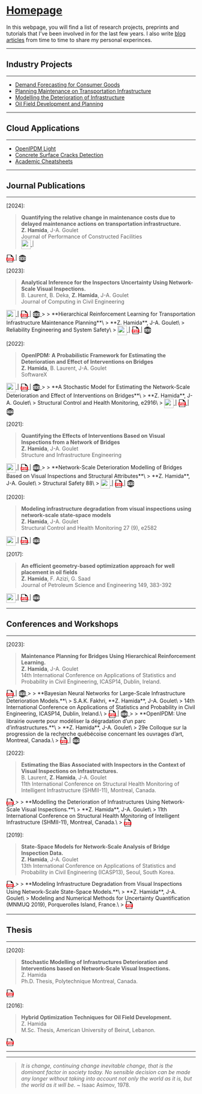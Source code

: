 # [Homepage](https://zachamida.github.io)

In this webpage, you will find a list of research projects, preprints and tutorials that I've been involved in for the last few years. I also write [blog articles](/pages/blog_page.md) from time to time to share my personal experinces.

---

## Industry Projects

---

* [Demand Forecasting for Consumer Goods](/pages/DFC_page.md)
* [Planning Maintenance on Transportation Infrastructure](/pages/PMA_page.md)
* [Modelling the Deterioration of Infrastructure](/pages/SHM_page.md)
* [Oil Field Development and Planning](/pages/WPO_page.md)

---

## Cloud Applications

---

* [OpenIPDM Light](https://openipdm-light.streamlit.app)
* [Concrete Surface Cracks Detection](https://cracks-detection.streamlit.app)
* [Academic Cheatsheets](/pages/TIP_page.md)

---

## Journal Publications

---
\[2024\]:
> **Quantifying the relative change in maintenance costs due to delayed maintenance actions on transportation infrastructure.**\
> **Z. Hamida**, J-A. Goulet\
> Journal of Performance of Constructed Facilities\
> <a href="https://youtu.be/Indb_dHdXB0">
<img style='vertical-align:middle;' src="/images/YouTube.png" width="25" height="25"> </a> | <a href="/pdf/DST_Hamida_Goulet_2024.pdf">
<img style='vertical-align:middle;' src="/images/PDF_icon.png" width="20" height="20">
</a> | <a href="https://doi.org/10.1061/JPCFEV.CFENG-480"> 
<img style='vertical-align:middle;' src="/images/WWW-Icon.png" width="20" height="20">
</a>

\[2023\]:
> **Analytical Inference for the Inspectors Uncertainty Using Network-Scale Visual Inspections.**\
> B. Laurent, B. Deka, **Z. Hamida**, J-A. Goulet\
> Journal of Computing in Civil Engineering\
> <a href="https://www.youtube.com/watch?v=TYxGk99cC6M">
<img style='vertical-align:middle;' src="/images/YouTube.png" width="25" height="25">
</a> | <a href="/pdf/BL_BD_ZH_JG_2023.pdf">
<img style='vertical-align:middle;' src="/images/PDF_icon.png" width="20" height="20">
</a> | <a href="https://doi.org/10.1061/JCCEE5.CPENG-5333"> 
<img style='vertical-align:middle;' src="/images/WWW-Icon.png" width="20" height="20">
</a>
>
> **Hierarchical Reinforcement Learning for Transportation Infrastructure Maintenance Planning**\
> **Z. Hamida**, J-A. Goulet\
> Reliability Engineering and System Safety\
> <a href="https://youtu.be/4jnUAYb9kkI">
<img style='vertical-align:middle;' src="/images/YouTube.png" width="25" height="25">
</a> | <a href="/pdf/Hamida_Goulet_RLI_2023_preprint.pdf">
<img style='vertical-align:middle;' src="/images/PDF_icon.png" width="20" height="20">
</a> | <a href="https://doi.org/10.1016/j.ress.2023.109214">
<img style='vertical-align:middle;' src="/images/WWW-Icon.png" width="20" height="20">
</a>

\[2022\]:
> **OpenIPDM: A Probabilistic Framework for Estimating the Deterioration and Effect of Interventions on Bridges**\
> **Z. Hamida**, B. Laurent, J-A. Goulet\
> SoftwareX\
> <a href="https://youtube.com/playlist?list=PLSng2Crfnjmpu7RbEsfExY3gwI2FwxIjU">
<img style='vertical-align:middle;' src="/images/YouTube.png" width="25" height="25">
</a> | <a href="https://doi.org/10.1016/j.softx.2022.101077">
<img style='vertical-align:middle;' src="/images/PDF_icon.png" width="20" height="20">
</a> | <a href="https://github.com/CivML-PolyMtl/OpenIPDM">
<img style='vertical-align:middle;' src="/images/WWW-Icon.png" width="20" height="20">
</a>
>
> **A Stochastic Model for Estimating the Network-Scale Deterioration and Effect of Interventions on Bridges**\
> **Z. Hamida**, J-A. Goulet\
> Structural Control and Health Monitoring, e2916\
> <a href="https://www.youtube.com/watch?v=vx6ATEoEuUE">
<img style='vertical-align:middle;' src="/images/YouTube.png" width="25" height="25">
</a> | <a href="/pdf/Hamida_Goulet_NSA_2022.pdf">
<img style='vertical-align:middle;' src="/images/PDF_icon.png" width="20" height="20">
</a> | <a href="https://dx.doi.org/10.1002/stc.2916">
<img style='vertical-align:middle;' src="/images/WWW-Icon.png" width="20" height="20">
</a>

\[2021\]:
> **Quantifying the Effects of Interventions Based on Visual Inspections from a Network of Bridges**\
> **Z. Hamida**, J-A. Goulet\
> Structure and Infrastructure Engineering\
> <a href="https://www.youtube.com/watch?v=8CsiYl1LdUI">
<img style='vertical-align:middle;' src="/images/YouTube.png" width="25" height="25">
</a> | <a href="/pdf/QEI_Hamida_Goulet_2021 Preprint.pdf">
<img style='vertical-align:middle;' src="/images/PDF_icon.png" width="20" height="20">
</a> | <a href="https://doi.org/10.1080/15732479.2021.1919149">
<img style='vertical-align:middle;' src="/images/WWW-Icon.png" width="20" height="20">
</a>
>
> **Network-Scale Deterioration Modelling of Bridges Based on Visual Inspections and Structural Attributes**\
> **Z. Hamida**, J-A. Goulet\
> Structural Safety 88\
> <a href="https://www.youtube.com/watch?v=YLkn-RaC2IU">
<img style='vertical-align:middle;' src="/images/YouTube.png" width="25" height="25">
</a> | <a href="/pdf/SSMKR_Hamida_Goulet_2020 Preprint.pdf">
<img style='vertical-align:middle;' src="/images/PDF_icon.png" width="20" height="20">
</a> | <a href="http://dx.doi.org/10.1016/j.strusafe.2020.102024">
<img style='vertical-align:middle;' src="/images/WWW-Icon.png" width="20" height="20">
</a>

\[2020\]:
> **Modeling infrastructure degradation from visual inspections using network‐scale state‐space models**\
> **Z. Hamida**, J-A. Goulet\
> Structural Control and Health Monitoring 27 (9), e2582\
> <a href="https://www.youtube.com/watch?v=GBk35UW9m5A">
<img style='vertical-align:middle;' src="/images/YouTube.png" width="25" height="25">
</a> | <a href="/pdf/Hamida_Goulet_VI_SSM_2020.pdf">
<img style='vertical-align:middle;' src="/images/PDF_icon.png" width="20" height="20">
</a> | <a href="https://dx.doi.org/10.1002/stc.2582">
<img style='vertical-align:middle;' src="/images/WWW-Icon.png" width="20" height="20">
</a>

\[2017\]:
> **An efficient geometry-based optimization approach for well placement in oil fields**\
> **Z. Hamida**, F. Azizi, G. Saad\
> Journal of Petroleum Science and Engineering 149, 383-392\
> <a href="https://www.youtube.com/watch?v=Ta96GRc1aMo">
<img style='vertical-align:middle;' src="/images/YouTube.png" width="25" height="25">
</a> | <a href="/pdf/WPO_Hamida_et_al_2017.pdf">
<img style='vertical-align:middle;' src="/images/PDF_icon.png" width="20" height="20">
</a> | <a href="https://dx.doi.org/10.1016/j.petrol.2016.10.055">
<img style='vertical-align:middle;' src="/images/WWW-Icon.png" width="20" height="20">
</a>

---

## Conferences and Workshops

---
\[2023\]:
> **Maintenance Planning for Bridges Using Hierarchical Reinforcement Learning.**\
> **Z. Hamida**, J-A. Goulet\
> 14th International Conference on Applications of Statistics and Probability in Civil Engineering, ICASP14, Dublin, Ireland.\
> <a href="/pdf/Hamida_Goulet_HRL_ICASP14.pdf">
<img style='vertical-align:middle;' src="/images/PDF_icon.png" width="20" height="20">
</a> | <a href="http://hdl.handle.net/2262/103207">
<img style='vertical-align:middle;' src="/images/WWW-Icon.png" width="20" height="20">
</a>
>
> **Bayesian Neural Networks for Large-Scale Infrastructure Deterioration Models.**\
> S.A.K. Fakhri, **Z. Hamida**, J-A. Goulet\
> 14th International Conference on Applications of Statistics and Probability in Civil Engineering, ICASP14, Dublin, Ireland.\
> <a href="/pdf/ICASP14_SSM_TAGI.pdf">
<img style='vertical-align:middle;' src="/images/PDF_icon.png" width="20" height="20">
</a> | <a href="http://hdl.handle.net/2262/103198">
<img style='vertical-align:middle;' src="/images/WWW-Icon.png" width="20" height="20">
</a>
>
> **OpenIPDM: Une librairie ouverte pour modéliser la dégradation d’un parc d’infrastructures.**\
> **Z. Hamida**, J-A. Goulet\
> 29e Colloque sur la progression de la recherche québécoise concernant les ouvrages d’art, Montreal, Canada.\
> <a href="https://www.transports.gouv.qc.ca/fr/ministere/role_ministere/colloques-congres-conferences/colloques-ouvrages-art/Documents/29/OpenIPDM%20%28Infrastructure%20Probabilistic%20Deterioration%20Model%29%20%20une%20librairie%20ouverte%20pour%20modéliser%20la%20dégradation%20d’un%20parc%20d’infrastructures.pdf">
<img style='vertical-align:middle;' src="/images/PDF_icon.png" width="20" height="20">
</a> | <a href="https://www.transports.gouv.qc.ca/fr/ministere/role_ministere/colloques-congres-conferences/colloques-ouvrages-art/Documents/29/OpenIPDM%20%28Infrastructure%20Probabilistic%20Deterioration%20Model%29%20%20une%20librairie%20ouverte%20pour%20modéliser%20la%20dégradation%20d’un%20parc%20d’infrastructures.pdf">
<img style='vertical-align:middle;' src="/images/WWW-Icon.png" width="20" height="20">
</a>

\[2022\]:
> **Estimating the Bias Associated with Inspectors in the Context of Visual Inspections on Infrastructures.**\
> B. Laurent, **Z. Hamida**, J-A. Goulet\
> 11th International Conference on Structural Health Monitoring of Intelligent Infrastructure (SHMII-11), Montreal, Canada.\
> <a href="/pdf/IBF_Laurent_Hamida_Goulet_2022.pdf">
<img style='vertical-align:middle;' src="/images/PDF_icon.png" width="20" height="20">
</a>
>
> **Modelling the Deterioration of Infrastructures Using Network-Scale Visual Inspections.**\
> **Z. Hamida**, J-A. Goulet\
> 11th International Conference on Structural Health Monitoring of Intelligent Infrastructure (SHMII-11), Montreal, Canada.\
> <a href="/pdf/Hamida_Goulet_OFD_2022.pdf">
<img style='vertical-align:middle;' src="/images/PDF_icon.png" width="20" height="20">
</a>

\[2019\]:
> **State-Space Models for Network-Scale Analysis of Bridge Inspection Data.**\
> **Z. Hamida**, J-A. Goulet\
> 13th International Conference on Applications of Statistics and Probability in Civil Engineering (ICASP13), Seoul, South Korea.\
> <a href="https://s-space.snu.ac.kr/bitstream/10371/153317/1/106.pdf">
<img style='vertical-align:middle;' src="/images/PDF_icon.png" width="20" height="20">
</a>
>
> **Modeling Infrastructure Degradation from Visual Inspections Using Network-Scale State-Space Models.**\
> **Z. Hamida**, J-A. Goulet\
> Modeling and Numerical Methods for Uncertainty Quantification (MNMUQ 2019), Porquerolles Island, France.\
> <a href="/pdf/mnmuq2019poster.pdf">
<img style='vertical-align:middle;' src="/images/PDF_icon.png" width="20" height="20">
</a>

---

## Thesis

---

\[2020\]:
> **Stochastic Modelling of Infrastructures Deterioration and Interventions based on Network-Scale Visual Inspections.**\
> Z. Hamida\
> Ph.D. Thesis, Polytechnique Montreal, Canada.\
> <a href="/pdf/ZacharyHamida_PhDThesis_2020.pdf">
<img style='vertical-align:middle;' src="/images/PDF_icon.png" width="20" height="20">
</a>

\[2016\]: 
> **Hybrid Optimization Techniques for Oil Field Development.**\
> Z. Hamida\
> M.Sc. Thesis, American University of Beirut, Lebanon.\
> <a href="https://scholarworks.aub.edu.lb/bitstream/handle/10938/20890/t-6558.pdf?sequence=1">
<img style='vertical-align:middle;' src="/images/PDF_icon.png" width="20" height="20">
</a>

---
---

>*It is change, continuing change inevitable change, that is the dominant factor in society today. No sensible decision can be made any longer without taking into account not only the world as it is, but the world as it will be.* ~ Isaac Asimov, 1978.